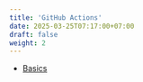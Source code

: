 ```yaml
---
title: 'GitHub Actions'
date: 2025-03-25T07:17:00+07:00
draft: false
weight: 2
---
```


- [Basics](./basics)
